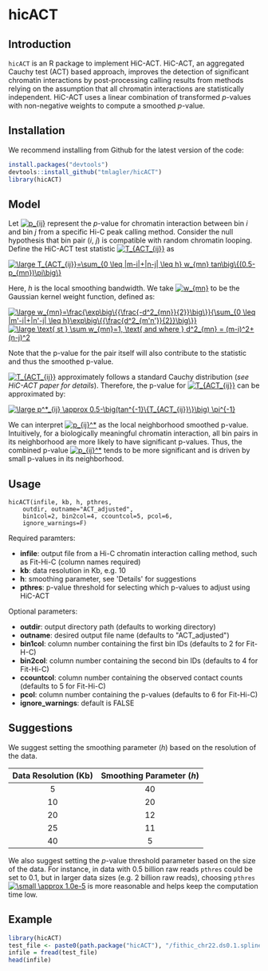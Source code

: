 # hicACT

## Introduction
<code>hicACT</code> is an R package to implement HiC-ACT. HiC-ACT, an aggregated Cauchy test (ACT) based approach, improves the detection of significant chromatin interactions by post-processing calling results from methods relying on the assumption that all chromatin interactions are statistically independent. HiC-ACT uses a linear combination of transformed *p*-values with non-negative weights to compute a smoothed *p*-value.

## Installation
We recommend installing from Github for the latest version of the code:
```r
install.packages("devtools")
devtools::install_github("tmlagler/hicACT")
library(hicACT)
```
## Model
Let <a href="https://www.codecogs.com/eqnedit.php?latex=\inline&space;\fn_phv&space;p_{ij}" target="_blank"><img src="https://latex.codecogs.com/svg.latex?\inline&space;\fn_phv&space;p_{ij}" title="p_{ij}" /></a> represent the *p*-value for chromatin interaction between bin *i* and bin *j* from a specific Hi-C peak calling method. Consider the null hypothesis that bin pair (*i*, *j*) is compatible with random chromatin looping. Define the HiC-ACT test statistic <a href="https://www.codecogs.com/eqnedit.php?latex=\inline&space;\fn_phv&space;T_{ACT_{ij}}" target="_blank"><img src="https://latex.codecogs.com/svg.latex?\inline&space;\fn_phv&space;T_{ACT_{ij}}" title="T_{ACT_{ij}}" /></a> as

<a href="https://www.codecogs.com/eqnedit.php?latex=\inline&space;\fn_phv&space;\large&space;T_{ACT_{ij}}=\sum_{0&space;\leq&space;|m-i|&plus;|n-j|&space;\leq&space;h}&space;w_{mn}&space;tan\big\{(0.5-p_{mn})\pi\big\}" target="_blank"><img src="https://latex.codecogs.com/svg.latex?\inline&space;\fn_phv&space;\large&space;T_{ACT_{ij}}=\sum_{0&space;\leq&space;|m-i|&plus;|n-j|&space;\leq&space;h}&space;w_{mn}&space;tan\big\{(0.5-p_{mn})\pi\big\}" title="\large T_{ACT_{ij}}=\sum_{0 \leq |m-i|+|n-j| \leq h} w_{mn} tan\big\{(0.5-p_{mn})\pi\big\}" /></a>

Here, *h* is the local smoothing bandwidth. We take <a href="https://www.codecogs.com/eqnedit.php?latex=\inline&space;\fn_phv&space;w_{mn}" target="_blank"><img src="https://latex.codecogs.com/svg.latex?\inline&space;\fn_phv&space;w_{mn}" title="w_{mn}" /></a> to be the Gaussian kernel weight function, defined as:

<a href="https://www.codecogs.com/eqnedit.php?latex=\inline&space;\fn_phv&space;\large&space;w_{mn}=\frac{\exp\big\{{\frac{-d^2_{mn}}{2}}\big\}}{\sum_{0&space;\leq&space;|m'-i|&plus;|n'-j|&space;\leq&space;h}\exp\big\{{\frac{d^2_{m'n'}}{2}}\big\}}" target="_blank"><img src="https://latex.codecogs.com/svg.latex?\inline&space;\fn_phv&space;\large&space;w_{mn}=\frac{\exp\big\{{\frac{-d^2_{mn}}{2}}\big\}}{\sum_{0&space;\leq&space;|m'-i|&plus;|n'-j|&space;\leq&space;h}\exp\big\{{\frac{d^2_{m'n'}}{2}}\big\}}" title="\large w_{mn}=\frac{\exp\big\{{\frac{-d^2_{mn}}{2}}\big\}}{\sum_{0 \leq |m'-i|+|n'-j| \leq h}\exp\big\{{\frac{d^2_{m'n'}}{2}}\big\}}" /></a>
<a href="https://www.codecogs.com/eqnedit.php?latex=\inline&space;\fn_phv&space;\large&space;\text{&space;st&space;}&space;\sum&space;w_{mn}=1,&space;\text{&space;and&space;where&space;}&space;d^2_{mn}&space;=&space;(m-i)^2&plus;(n-j)^2" target="_blank"><img src="https://latex.codecogs.com/svg.latex?\inline&space;\fn_phv&space;\large&space;\text{&space;st&space;}&space;\sum&space;w_{mn}=1,&space;\text{&space;and&space;where&space;}&space;d^2_{mn}&space;=&space;(m-i)^2&plus;(n-j)^2" title="\large \text{ st } \sum w_{mn}=1, \text{ and where } d^2_{mn} = (m-i)^2+(n-j)^2" /></a>

Note that the p-value for the pair itself will also contribute to the statistic and thus the smoothed p-value.

<a href="https://www.codecogs.com/eqnedit.php?latex=\inline&space;\fn_phv&space;T_{ACT_{ij}}" target="_blank"><img src="https://latex.codecogs.com/svg.latex?\inline&space;\fn_phv&space;T_{ACT_{ij}}" title="T_{ACT_{ij}}" /></a> approximately follows a standard Cauchy distribution (*see HiC-ACT paper for details*). Therefore, the p-value for <a href="https://www.codecogs.com/eqnedit.php?latex=\inline&space;\fn_phv&space;T_{ACT_{ij}}" target="_blank"><img src="https://latex.codecogs.com/svg.latex?\inline&space;\fn_phv&space;T_{ACT_{ij}}" title="T_{ACT_{ij}}" /></a> can be approximated by:

<a href="https://www.codecogs.com/eqnedit.php?latex=\inline&space;\fn_phv&space;\large&space;p^*_{ij}&space;\approx&space;0.5-\big(tan^{-1}\{T_{ACT_{ij}}\}\big)&space;\pi^{-1}" target="_blank"><img src="https://latex.codecogs.com/svg.latex?\inline&space;\fn_phv&space;\large&space;p^*_{ij}&space;\approx&space;0.5-\big(tan^{-1}\{T_{ACT_{ij}}\}\big)&space;\pi^{-1}" title="\large p^*_{ij} \approx 0.5-\big(tan^{-1}\{T_{ACT_{ij}}\}\big) \pi^{-1}" /></a>

We can interpret <a href="https://www.codecogs.com/eqnedit.php?latex=\inline&space;\fn_phv&space;p_{ij}^*" target="_blank"><img src="https://latex.codecogs.com/svg.latex?\inline&space;\fn_phv&space;p_{ij}^*" title="p_{ij}^*" /></a> as the local neighborhood smoothed p-value. Intuitively, for a biologically meaningful chromatin interaction, all bin pairs in its neighborhood are more likely to have significant p-values. Thus, the combined p-value <a href="https://www.codecogs.com/eqnedit.php?latex=\inline&space;\fn_phv&space;p_{ij}^*" target="_blank"><img src="https://latex.codecogs.com/svg.latex?\inline&space;\fn_phv&space;p_{ij}^*" title="p_{ij}^*" /></a> tends to be more significant and is driven by small p-values in its neighborhood. 

## Usage
```
hicACT(infile, kb, h, pthres,
    outdir, outname="ACT_adjusted",
    bin1col=2, bin2col=4, ccountcol=5, pcol=6,
    ignore_warnings=F)
```
Required paramters:

- **infile**: output file from a Hi-C chromatin interaction calling method, such as Fit-Hi-C (column names required)
- **kb**: data resolution in Kb, e.g. 10
- **h**: smoothing parameter, see 'Details' for suggestions
- **pthres**: p-value threshold for selecting which p-values to adjust using HiC-ACT

Optional parameters:

- **outdir**: output directory path (defaults to working directory)
- **outname**: desired output file name (defaults to "ACT_adjusted")
- **bin1col**: column number containing the first bin IDs (defaults to 2 for Fit-H-C)
- **bin2col**: column number containing the second bin IDs (defaults to 4 for Fit-Hi-C)
- **ccountcol**: column number containing the observed contact counts (defaults to 5 for Fit-Hi-C)
- **pcol**: column number containing the p-values (defaults to 6 for Fit-Hi-C)
- **ignore_warnings**: default is FALSE

## Suggestions
We suggest setting the smoothing parameter (*h*) based on the resolution of the data.

| Data Resolution (Kb) | Smoothing Parameter (*h*) |
|:--------------------:|:-----------------------:|
| 5 | 40 |
| 10 | 20 |
| 20 | 12 |
| 25 | 11 |
| 40 | 5 |

We also suggest setting the *p*-value threshold parameter based on the size of the data. For instance, in data with 0.5 billion raw reads <code>pthres</code> could be set to 0.1, but in larger data sizes (e.g. 2 billion raw reads), choosing <code>pthres</code><a href="https://www.codecogs.com/eqnedit.php?latex=\inline&space;\fn_phv&space;\small&space;\approx&space;1.0e-5" target="_blank"><img src="https://latex.codecogs.com/svg.latex?\inline&space;\fn_phv&space;\small&space;\approx&space;1.0e-5" title="\small \approx 1.0e-5" /></a> is more reasonable and helps keep the computation time low.

## Example

```{.R .cb.nb session=example}
library(hicACT)
test_file <- paste0(path.package("hicACT"), "/fithic_chr22.ds0.1.spline_pass2.res10000.significances.txt.gz")
infile = fread(test_file)
head(infile)
```



